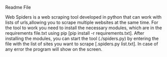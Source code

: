 Readme File

Web Spiders is a web scraping tool developed in python that can work 
with lists of urls,allowing you to scrape multiple websites at the same time. 
For the tool to work you need to install the necessary modules, 
which are in the requirements file.txt using pip [pip install -r requirements.txt]. 
After installing the modules, you can start the tool (./spiders.py) 
by entering the file with the list of sites you want to scrape [.spiders.py list.txt].
In case of any error the program will show on the screen.






